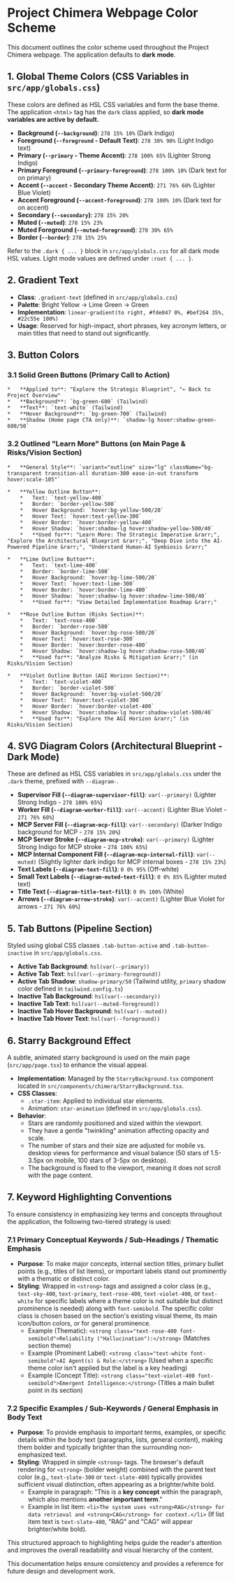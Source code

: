 # Project Chimera Webpage Color Scheme

This document outlines the color scheme used throughout the Project Chimera webpage. The application defaults to **dark mode**.

## 1. Global Theme Colors (CSS Variables in `src/app/globals.css`)

These colors are defined as HSL CSS variables and form the base theme. The application `<html>` tag has the `dark` class applied, so **dark mode variables are active by default.**

*   **Background (`--background`)**: `278 15% 10%` (Dark Indigo)
*   **Foreground (`--foreground` - Default Text)**: `278 30% 90%` (Light Indigo text)
*   **Primary (`--primary` - Theme Accent)**: `278 100% 65%` (Lighter Strong Indigo)
*   **Primary Foreground (`--primary-foreground`)**: `278 100% 10%` (Dark text for on primary)
*   **Accent (`--accent` - Secondary Theme Accent)**: `271 76% 60%` (Lighter Blue Violet)
*   **Accent Foreground (`--accent-foreground`)**: `278 100% 10%` (Dark text for on accent)
*   **Secondary (`--secondary`)**: `278 15% 20%`
*   **Muted (`--muted`)**: `278 15% 23%`
*   **Muted Foreground (`--muted-foreground`)**: `278 30% 65%`
*   **Border (`--border`)**: `278 15% 25%`

Refer to the `.dark { ... }` block in `src/app/globals.css` for all dark mode HSL values. Light mode values are defined under `:root { ... }`.

## 2. Gradient Text

*   **Class**: `.gradient-text` (defined in `src/app/globals.css`)
*   **Palette**: Bright Yellow -> Lime Green -> Green
*   **Implementation**: `linear-gradient(to right, #fde047 0%, #bef264 35%, #22c55e 100%)`
*   **Usage**: Reserved for high-impact, short phrases, key acronym letters, or main titles that need to stand out significantly.

## 3. Button Colors

### 3.1 Solid Green Buttons (Primary Call to Action)
    *   **Applied to**: "Explore the Strategic Blueprint", "← Back to Project Overview"
    *   **Background**: `bg-green-600` (Tailwind)
    *   **Text**: `text-white` (Tailwind)
    *   **Hover Background**: `bg-green-700` (Tailwind)
    *   **Shadow (Home page CTA only)**: `shadow-lg hover:shadow-green-600/50`

### 3.2 Outlined "Learn More" Buttons (on Main Page & Risks/Vision Section)
    *   **General Style**: `variant="outline" size="lg" className="bg-transparent transition-all duration-300 ease-in-out transform hover:scale-105"`

    *   **Yellow Outline Button**:
        *   Text: `text-yellow-400`
        *   Border: `border-yellow-500`
        *   Hover Background: `hover:bg-yellow-500/20`
        *   Hover Text: `hover:text-yellow-300`
        *   Hover Border: `hover:border-yellow-400`
        *   Hover Shadow: `hover:shadow-lg hover:shadow-yellow-500/40`
        *   **Used for**: "Learn More: The Strategic Imperative &rarr;", "Explore the Architectural Blueprint &rarr;", "Deep Dive into the AI-Powered Pipeline &rarr;", "Understand Human-AI Symbiosis &rarr;"

    *   **Lime Outline Button**:
        *   Text: `text-lime-400`
        *   Border: `border-lime-500`
        *   Hover Background: `hover:bg-lime-500/20`
        *   Hover Text: `hover:text-lime-300`
        *   Hover Border: `hover:border-lime-400`
        *   Hover Shadow: `hover:shadow-lg hover:shadow-lime-500/40`
        *   **Used for**: "View Detailed Implementation Roadmap &rarr;"

    *   **Rose Outline Button (Risks Section)**:
        *   Text: `text-rose-400`
        *   Border: `border-rose-500`
        *   Hover Background: `hover:bg-rose-500/20`
        *   Hover Text: `hover:text-rose-300`
        *   Hover Border: `hover:border-rose-400`
        *   Hover Shadow: `hover:shadow-lg hover:shadow-rose-500/40`
        *   **Used for**: "Analyze Risks & Mitigation &rarr;" (in Risks/Vision Section)

    *   **Violet Outline Button (AGI Horizon Section)**:
        *   Text: `text-violet-400`
        *   Border: `border-violet-500`
        *   Hover Background: `hover:bg-violet-500/20`
        *   Hover Text: `hover:text-violet-300`
        *   Hover Border: `hover:border-violet-400`
        *   Hover Shadow: `hover:shadow-lg hover:shadow-violet-500/40`
        *   **Used for**: "Explore the AGI Horizon &rarr;" (in Risks/Vision Section)


## 4. SVG Diagram Colors (Architectural Blueprint - Dark Mode)

These are defined as HSL CSS variables in `src/app/globals.css` under the `.dark` theme, prefixed with `--diagram-`.

*   **Supervisor Fill (`--diagram-supervisor-fill`)**: `var(--primary)` (Lighter Strong Indigo - `278 100% 65%`)
*   **Worker Fill (`--diagram-worker-fill`)**: `var(--accent)` (Lighter Blue Violet - `271 76% 60%`)
*   **MCP Server Fill (`--diagram-mcp-fill`)**: `var(--secondary)` (Darker Indigo background for MCP - `278 15% 20%`)
*   **MCP Server Stroke (`--diagram-mcp-stroke`)**: `var(--primary)` (Lighter Strong Indigo for MCP stroke - `278 100% 65%`)
*   **MCP Internal Component Fill (`--diagram-mcp-internal-fill`)**: `var(--muted)` (Slightly lighter dark indigo for MCP internal boxes - `278 15% 23%`)
*   **Text Labels (`--diagram-text-fill`)**: `0 0% 95%` (Off-white)
*   **Small Text Labels (`--diagram-muted-text-fill`)**: `0 0% 85%` (Lighter muted text)
*   **Title Text (`--diagram-title-text-fill`)**: `0 0% 100%` (White)
*   **Arrows (`--diagram-arrow-stroke`)**: `var(--accent)` (Lighter Blue Violet for arrows - `271 76% 60%`)

## 5. Tab Buttons (Pipeline Section)

Styled using global CSS classes `.tab-button-active` and `.tab-button-inactive` in `src/app/globals.css`.

*   **Active Tab Background**: `hsl(var(--primary))`
*   **Active Tab Text**: `hsl(var(--primary-foreground))`
*   **Active Tab Shadow**: `shadow-primary/50` (Tailwind utility, `primary` shadow color defined in `tailwind.config.ts`)
*   **Inactive Tab Background**: `hsl(var(--secondary))`
*   **Inactive Tab Text**: `hsl(var(--muted-foreground))`
*   **Inactive Tab Hover Background**: `hsl(var(--muted))`
*   **Inactive Tab Hover Text**: `hsl(var(--foreground))`

## 6. Starry Background Effect

A subtle, animated starry background is used on the main page (`src/app/page.tsx`) to enhance the visual appeal.

*   **Implementation**: Managed by the `StarryBackground.tsx` component located in `src/components/chimera/StarryBackground.tsx`.
*   **CSS Classes**:
    *   `.star-item`: Applied to individual star elements.
    *   Animation: `star-animation` (defined in `src/app/globals.css`).
*   **Behavior**:
    *   Stars are randomly positioned and sized within the viewport.
    *   They have a gentle "twinkling" animation affecting opacity and scale.
    *   The number of stars and their size are adjusted for mobile vs. desktop views for performance and visual balance (50 stars of 1.5-3.5px on mobile, 100 stars of 3-5px on desktop).
    *   The background is fixed to the viewport, meaning it does not scroll with the page content.

## 7. Keyword Highlighting Conventions

To ensure consistency in emphasizing key terms and concepts throughout the application, the following two-tiered strategy is used:

### 7.1 Primary Conceptual Keywords / Sub-Headings / Thematic Emphasis
*   **Purpose**: To make major concepts, internal section titles, primary bullet points (e.g., titles of list items), or important labels stand out prominently with a thematic or distinct color.
*   **Styling**: Wrapped in `<strong>` tags and assigned a color class (e.g., `text-sky-400`, `text-primary`, `text-rose-400`, `text-violet-400`, or `text-white` for specific labels where a theme color is not suitable but distinct prominence is needed) along with `font-semibold`. The specific color class is chosen based on the section's existing visual theme, its main icon/button colors, or for general prominence.
    *   Example (Thematic): `<strong class="text-rose-400 font-semibold">Reliability ("Hallucination"):</strong>` (Matches section theme)
    *   Example (Prominent Label): `<strong class="text-white font-semibold">AI Agent(s) & Role:</strong>` (Used when a specific theme color isn't applied but the label is a key heading)
    *   Example (Concept Title): `<strong class="text-violet-400 font-semibold">Emergent Intelligence:</strong>` (Titles a main bullet point in its section)

### 7.2 Specific Examples / Sub-Keywords / General Emphasis in Body Text
*   **Purpose**: To provide emphasis to important terms, examples, or specific details within the body text (paragraphs, lists, general content), making them bolder and typically brighter than the surrounding non-emphasized text.
*   **Styling**: Wrapped in simple `<strong>` tags. The browser's default rendering for `<strong>` (bolder weight) combined with the parent text color (e.g., `text-slate-300` or `text-slate-400`) typically provides sufficient visual distinction, often appearing as a brighter/white bold.
    *   Example in paragraph: "This is a <strong>key concept</strong> within the paragraph, which also mentions <strong>another important term</strong>."
    *   Example in list item: `<li>The system uses <strong>RAG</strong> for data retrieval and <strong>CAG</strong> for context.</li>` (If list item text is `text-slate-400`, "RAG" and "CAG" will appear brighter/white bold).

This structured approach to highlighting helps guide the reader's attention and improves the overall readability and visual hierarchy of the content.

This documentation helps ensure consistency and provides a reference for future design and development work.
